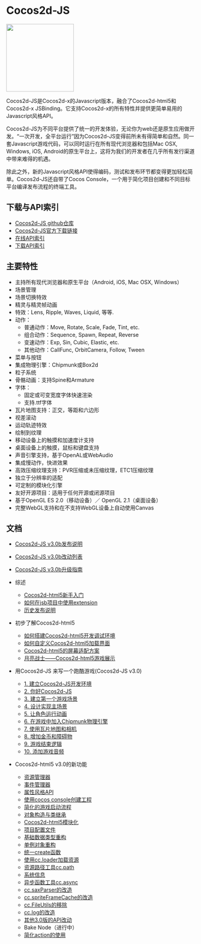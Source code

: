 # Cocos2d-JS

<img src="http://www.cocos2d-x.org/attachments/download/1508" height=180> 

Cocos2d-JS是Cocos2d-x的Javascript版本，融合了Cocos2d-html5和Cocos2d-x JSBinding。它支持Cocos2d-x的所有特性并提供更简单易用的Javascript风格API。

Cocos2d-JS为不同平台提供了统一的开发体验，无论你为web还是原生应用做开发。“一次开发，全平台运行”因为Cocos2d-JS变得前所未有得简单和自然。同一套Javascript游戏代码，可以同时运行在所有现代浏览器和包括Mac OSX, Windows, iOS, Android的原生平台上，这将为我们的开发者在几乎所有发行渠道中带来难得的机遇。

除此之外，新的Javascript风格API使得编码，测试和发布环节都变得更加轻松简单。Cocos2d-JS还自带了Cocos Console，一个用于简化项目创建和不同目标平台编译发布流程的终端工具。

## 下载与API索引

- [Cocos2d-JS github仓库](http://github.com/cocos2d/cocos2d-js/)
- [Cocos2d-JS官方下载链接](http://www.cocos2d-x.org/download)
- [在线API索引](http://www.cocos2d-x.org/wiki/Reference)
- [下载API索引](http://www.cocos2d-x.org/filedown/Cocos2d-JS-v3.0-beta-API.zip)

## 主要特性

* 主持所有现代浏览器和原生平台（Android, iOS, Mac OSX, Windows）
* 场景管理
* 场景切换特效
* 精灵与精灵帧动画
* 特效：Lens, Ripple, Waves, Liquid, 等等.
* 动作：
    * 普通动作：Move, Rotate, Scale, Fade, Tint, etc.
    * 组合动作：Sequence, Spawn, Repeat, Reverse
    * 变速动作：Exp, Sin, Cubic, Elastic, etc.
    * 其他动作：CallFunc, OrbitCamera, Follow, Tween
* 菜单与按钮
* 集成物理引擎：Chipmunk或Box2d
* 粒子系统
* 骨骼动画：支持Spine和Armature
* 字体：
    * 固定或可变宽度字体快速渲染
    * 支持.ttf字体
* 瓦片地图支持：正交，等距和六边形
* 视差滚动
* 运动轨迹特效
* 绘制到纹理
* 移动设备上的触摸和加速度计支持
* 桌面设备上的触摸，鼠标和键盘支持
* 声音引擎支持，基于OpenAL或WebAudio
* 集成慢动作，快进效果
* 高效压缩纹理支持：PVR压缩或未压缩纹理，ETC1压缩纹理
* 独立于分辨率的适配
* 可定制的模块化引擎
* 友好开源项目：适用于任何开源或闭源项目
* 基于OpenGL ES 2.0（移动设备）／ OpenGL 2.1（桌面设备）
* 完整WebGL支持和在不支持WebGL设备上自动使用Canvas
   
## 文档

- [Cocos2d-JS v3.0b发布说明](./release-notes/v3.0b/release-note/zh.md)
- [Cocos2d-JS v3.0b改动列表](./release-notes/v3.0b/changelog/en.md)
- [Cocos2d-JS v3.0b升级指南](./release-notes/v3.0a/upgrade-guide/zh.md)
- 综述
	- [Cocos2d-html5新手入门](./v2/getting-started_with-cocos2d-html5/zh.md)
    - [如何在jsb项目中使用extension](./v2/jsb/jsb-extension/zh.md)
	- [历史发布说明](./release-notes/zh.md)
	
- 初步了解Cocos2d-html5
    - [如何搭建Cocos2d-html5开发调试环境](./v2/setup-devenv/zh.md)
    - [如何自定义Cocos2d-html5加载界面](./v2/customize-loading-screen/zh.md)
    - [Cocos2d-html5的屏幕适配方案](./v2/resolution-policy-design/zh.md)
    - [月亮战士——Cocos2d-html5游戏展示](./v2/moonwarriors-cocos2d-html5-showcase/zh.md)
    
- 用Cocos2d-JS 来写一个跑酷游戏(Cocos2d-JS v3.0)
	- [1. 建立Cocos2d-JS开发环境](../tutorial/framework/html5/parkour-game-with-javascript-v3.0/chapter1/zh.md)
	- [2. 你好Cocos2d-JS](../tutorial/framework/html5/parkour-game-with-javascript-v3.0/chapter2/en.md)
	- [3. 建立第一个游戏场景](../tutorial/framework/html5/parkour-game-with-javascript-v3.0/chapter3/en.md)
	- [4. 设计实现主场景](../tutorial/framework/html5/parkour-game-with-javascript-v3.0/chapter4/en.md)
	- [5. 让角色运行动画](../tutorial/framework/html5/parkour-game-with-javascript-v3.0/chapter5/en.md)
	- [6. 在游戏中加入Chipmunk物理引擎](../tutorial/framework/html5/parkour-game-with-javascript-v3.0/chapter6/en.md)
	- [7. 使用瓦片地图和相机](../tutorial/framework/html5/parkour-game-with-javascript-v3.0/chapter7/en.md)
	- [8. 增加金币和障碍物](../tutorial/framework/html5/parkour-game-with-javascript-v3.0/chapter8/en.md)
	- [9. 游戏结束逻辑](../tutorial/framework/html5/parkour-game-with-javascript-v3.0/chapter9/en.md)
	- [10. 添加游戏音频](../tutorial/framework/html5/parkour-game-with-javascript-v3.0/chapter10/en.md)

- Cocos2d-html5 v3.0的新功能
    - [资源管理器](./v3/assets-manager/en.md)
    - [事件管理器](./v3/eventManager/zh.md)
    - [属性风格API](./v3/getter-setter-api/zh.md)
    - [使用cocos console创建工程](./v2/cocos-console/zh.md)
    - [简化的游戏启动流程](./v3/cc-game/zh.md)
    - [对象构造与类继承](./v3/inheritance/zh.md)
    - [Cocos2d-html5模块化](./v3/moduleconfig-json/zh.md)
    - [项目配置文件](./v3/project-json/zh.md)
    - [基础数据类型重构](./v3/basic-data/zh.md)
    - [单例对象重构](./v3/singleton-objs/zh.md)
    - [统一create函数](./v3/create-api/zh.md)
    - [使用cc.loader加载资源](./v3/cc-loader/zh.md)
    - [资源路径工具cc.path](./v3/cc-path/zh.md)
    - [系统信息](./v3/cc-sys/zh.md)
    - [异步函数工具cc.async](./v3/cc-async/zh.md)
    - [cc.saxParser的改造](./v3/cc-saxparser/zh.md)
    - [cc.spriteFrameCache的改造](./v3/cc-spriteframecache/zh.md)
    - [cc.FileUtils的移除](./v3/cc-fileutils/zh.md)
    - [cc.log的改造](./v3/cc-log/zh.md)
    - [其他3.0版的API改动](./v3/more-change-from-v2-to-v3/zh.md)
    - Bake Node（进行中）
    - [简化action的使用](http://cocos2d-x.org/docs/manual/framework/html5/v3/cc-actions/zh.md)
    